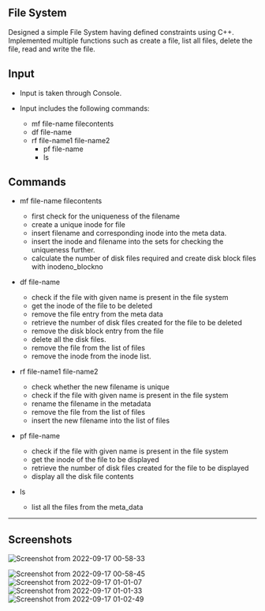 File System
----------------------------------
Designed a simple File System having defined constraints using C++.
Implemented multiple functions such as create a file, list all files, delete the file, read and write the file.




Input 
-----------------------------

* Input is taken through Console.

* Input includes the following commands: 
	- mf file-name filecontents
	- df file-name
	- rf file-name1 file-name2
        - pf file-name 
        - ls
	
Commands
-----------------------------

* mf file-name filecontents
	* first check for the uniqueness of the filename
	* create a unique inode for file
	* insert filename and corresponding inode into the meta data.
	* insert the inode and filename into the sets for checking the uniqueness further.
	* calculate the number of disk files required and create disk block files with inodeno_blockno

* df file-name
	* check if the file with given name is present in the file system
	* get the inode of the file to be deleted
	* remove the file entry from the meta data
	* retrieve the number of disk files created for the file to be deleted
	* remove the disk block entry from the file
	* delete all the disk files.
	* remove the file from the list of files
	* remove the inode from the inode list.

* rf file-name1 file-name2
	* check whether the new filename is unique
	* check if the file with given name is present in the file system
	* rename the filename in the metadata
	* remove the file from the list of files
	* insert the new filename into the list of files

* pf file-name 
	* check if the file with given name is present in the file system
	* get the inode of the file to be displayed
	* retrieve the number of disk files created for the file to be displayed
	* display all the disk file contents


* ls
	* list all the files from the meta_data
  
 
 
 ---------------------------------------------------------------
 
 Screenshots
 --------------------
 ![Screenshot from 2022-09-17 00-58-33](https://user-images.githubusercontent.com/52081779/190717102-723b9d63-9b0f-4849-ad1d-b5ba064968d2.png)

![Screenshot from 2022-09-17 00-58-45](https://user-images.githubusercontent.com/52081779/190717149-338a8496-f990-44f4-a214-3e1e6c1917f9.png)
![Screenshot from 2022-09-17 01-01-07](https://user-images.githubusercontent.com/52081779/190717170-758a3ad3-5372-4290-8d31-245b342040b3.png)
![Screenshot from 2022-09-17 01-01-33](https://user-images.githubusercontent.com/52081779/190717203-de938a68-1f9b-48d5-8029-769249c33e0a.png)
![Screenshot from 2022-09-17 01-02-49](https://user-images.githubusercontent.com/52081779/190717216-594de165-5336-41c1-bf2a-c4a915026e8e.png)
